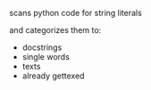 scans python code  for string literals

and categorizes them to:
 - docstrings
 - single words
 - texts
 - already gettexed